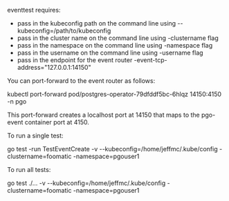 eventtest requires:

 * pass in the kubeconfig path on the command line using --kubeconfig=/path/to/kubeconfig
 * pass in the cluster name on the command line using -clustername flag
 * pass in the namespace on the command line using -namespace flag
 * pass in the username on the command line using -username flag
 * pass in the endpoint for the event router -event-tcp-address="127.0.0.1:14150"

You can port-forward to the event router as follows:

  kubectl port-forward pod/postgres-operator-79dfddf5bc-6hlqz 14150:4150 -n pgo

This port-forward creates a localhost port at 14150 that maps to the 
pgo-event container port at 4150.


To run a single test:

go test -run TestEventCreate -v --kubeconfig=/home/jeffmc/.kube/config -clustername=foomatic -namespace=pgouser1

To run all tests:

go test ./... -v --kubeconfig=/home/jeffmc/.kube/config -clustername=foomatic -namespace=pgouser1
